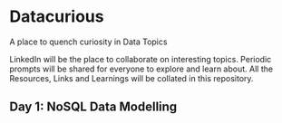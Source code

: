 # Datacurious
A place to quench curiosity in Data Topics

LinkedIn will be the place to collaborate on interesting topics.
Periodic prompts will be shared for everyone to explore and learn about.
All the Resources, Links and Learnings will be collated in this repository.

## Day 1: NoSQL Data Modelling
